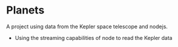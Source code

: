 # Planets
A project using data from the Kepler space telescope and nodejs.

- Using the streaming capabilities of node to read the Kepler data
